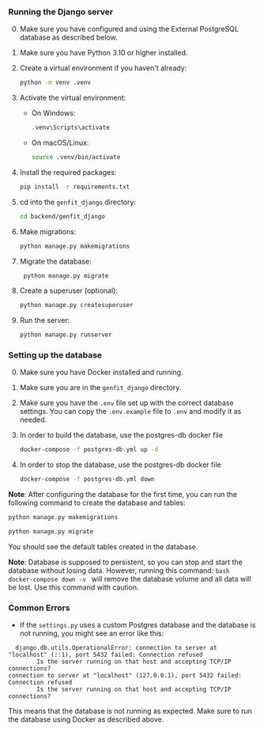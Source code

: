 ### Running the Django server
0. Make sure you have configured and using the External PostgreSQL database as described below.

1. Make sure you have Python 3.10 or higher installed.

2. Create a virtual environment if you haven't already:
   ```bash
   python -m venv .venv
   ```
   
3. Activate the virtual environment:
   - On Windows:
     ```bash
     .venv\Scripts\activate
     ```
   - On macOS/Linux:
     ```bash
     source .venv/bin/activate
     ```
     
4. Install the required packages:
   ```bash
   pip install -r requirements.txt
   ```

5. cd into the `genfit_django` directory:
   ```bash
   cd backend/genfit_django
   ```

6. Make migrations:
   ```bash
   python manage.py makemigrations
   ```
   
7. Migrate the database:
   ```bash
    python manage.py migrate
    ```
   
8. Create a superuser (optional):
   ```bash
   python manage.py createsuperuser
   ```

9. Run the server:
   ```bash
   python manage.py runserver
   ```
   

### Setting up the database

0. Make sure you have Docker installed and running.

1. Make sure you are in the `genfit_django` directory.

2. Make sure you have the `.env` file set up with the correct database settings. You can copy the `.env.example` file to `.env` and modify it as needed.

3. In order to build the database, use the postgres-db docker file
   ```bash
   docker-compose -f postgres-db.yml up -d
   ```

4. In order to stop the database, use the postgres-db docker file
   ```bash
   docker-compose -f postgres-db.yml down
   ```

**Note**: After configuring the database for the first time, you can run the following command to create the database and tables:
```bash
python manage.py makemigrations
```
```bash
python manage.py migrate
```
You should see the default tables created in the database.
   
**Note**: Database is supposed to persistent, so you can stop and start the database without losing data. However, running this command:
    ```bash
    docker-compose down -v
    ```
will remove the database volume and all data will be lost. Use this command with caution.



### Common Errors

- If the `settings.py` uses a custom Postgres database and the database is not running, you might see an error like this:
```
  django.db.utils.OperationalError: connection to server at "localhost" (::1), port 5432 failed: Connection refused
        Is the server running on that host and accepting TCP/IP connections?
connection to server at "localhost" (127.0.0.1), port 5432 failed: Connection refused
        Is the server running on that host and accepting TCP/IP connections?
```
This means that the database is not running as expected. Make sure to run the database using Docker as described above.

